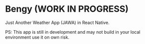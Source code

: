 # Bengy (WORK IN PROGRESS)
Just Another Weather App (JAWA) in React Native.

PS: This app is still in development and may not build in your local environment use it on own risk.
